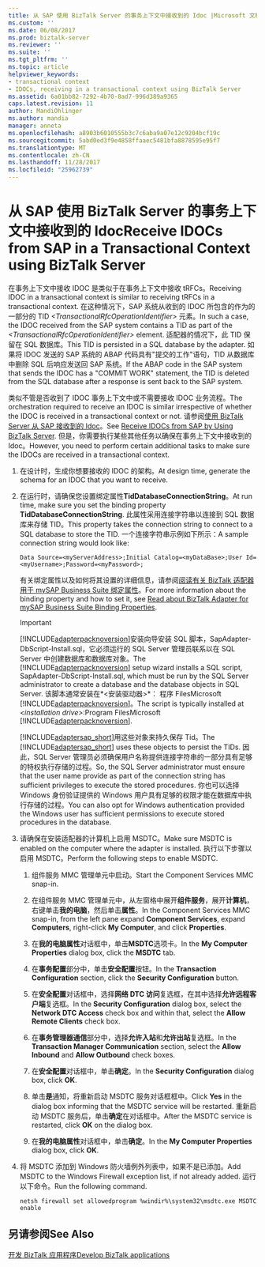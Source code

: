 ```yaml
---
title: 从 SAP 使用 BizTalk Server 的事务上下文中接收到的 Idoc |Microsoft 文档
ms.custom: ''
ms.date: 06/08/2017
ms.prod: biztalk-server
ms.reviewer: ''
ms.suite: ''
ms.tgt_pltfrm: ''
ms.topic: article
helpviewer_keywords:
- transactional context
- IDOCs, receiving in a transactional context using BizTalk Server
ms.assetid: 6a01bb82-7292-4b70-8ad7-996d389a9365
caps.latest.revision: 11
author: MandiOhlinger
ms.author: mandia
manager: anneta
ms.openlocfilehash: a8903b6010555b3c7c6aba9a07e12c9204bcf19c
ms.sourcegitcommit: 5abd0ed3f9e4858ffaaec5481bfa8878595e95f7
ms.translationtype: MT
ms.contentlocale: zh-CN
ms.lasthandoff: 11/28/2017
ms.locfileid: "25962739"
---
```

# <a name="receive-idocs-from-sap-in-a-transactional-context-using-biztalk-server"></a><span data-ttu-id="93811-102">从 SAP 使用 BizTalk Server 的事务上下文中接收到的 Idoc</span><span class="sxs-lookup"><span data-stu-id="93811-102">Receive IDOCs from SAP in a Transactional Context using BizTalk Server</span></span>
<span data-ttu-id="93811-103">在事务上下文中接收 IDOC 是类似于在事务上下文中接收 tRFCs。</span><span class="sxs-lookup"><span data-stu-id="93811-103">Receiving IDOC in a transactional context is similar to receiving tRFCs in a transactional context.</span></span> <span data-ttu-id="93811-104">在这种情况下，SAP 系统从收到的 IDOC 所包含的作为的一部分的 TID  *\<TransactionalRfcOperationIdentifier\>* 元素。</span><span class="sxs-lookup"><span data-stu-id="93811-104">In such a case, the IDOC received from the SAP system contains a TID as part of the *\<TransactionalRfcOperationIdentifier\>* element.</span></span> <span data-ttu-id="93811-105">适配器的情况下，此 TID 保留在 SQL 数据库。</span><span class="sxs-lookup"><span data-stu-id="93811-105">This TID is persisted in a SQL database by the adapter.</span></span> <span data-ttu-id="93811-106">如果将 IDOC 发送的 SAP 系统的 ABAP 代码具有"提交的工作"语句，TID 从数据库中删除 SQL 后响应发送回 SAP 系统。</span><span class="sxs-lookup"><span data-stu-id="93811-106">If the ABAP code in the SAP system that sends the IDOC has a "COMMIT WORK" statement, the TID is deleted from the SQL database after a response is sent back to the SAP system.</span></span>  
  
 <span data-ttu-id="93811-107">类似不管是否收到了 IDOC 事务上下文中或不需要接收 IDOC 业务流程。</span><span class="sxs-lookup"><span data-stu-id="93811-107">The orchestration required to receive an IDOC is similar irrespective of whether the IDOC is received in a transactional context or not.</span></span> <span data-ttu-id="93811-108">请参阅[使用 BizTalk Server 从 SAP 接收到的 Idoc](../../adapters-and-accelerators/adapter-sap/receive-idocs-from-sap-using-biztalk-server.md)。</span><span class="sxs-lookup"><span data-stu-id="93811-108">See [Receive IDOCs from SAP by Using BizTalk Server](../../adapters-and-accelerators/adapter-sap/receive-idocs-from-sap-using-biztalk-server.md).</span></span> <span data-ttu-id="93811-109">但是，你需要执行某些其他任务以确保在事务上下文中接收到的 Idoc。</span><span class="sxs-lookup"><span data-stu-id="93811-109">However, you need to perform certain additional tasks to make sure the IDOCs are received in a transactional context.</span></span>  
  
1.  <span data-ttu-id="93811-110">在设计时，生成你想要接收的 IDOC 的架构。</span><span class="sxs-lookup"><span data-stu-id="93811-110">At design time, generate the schema for an IDOC that you want to receive.</span></span>  
  
2.  <span data-ttu-id="93811-111">在运行时，请确保您设置绑定属性**TidDatabaseConnectionString**。</span><span class="sxs-lookup"><span data-stu-id="93811-111">At run time, make sure you set the binding property **TidDatabaseConnectionString**.</span></span> <span data-ttu-id="93811-112">此属性采用连接字符串以连接到 SQL 数据库来存储 TID。</span><span class="sxs-lookup"><span data-stu-id="93811-112">This property takes the connection string to connect to a SQL database to store the TID.</span></span> <span data-ttu-id="93811-113">一个连接字符串示例如下所示：</span><span class="sxs-lookup"><span data-stu-id="93811-113">A sample connection string would look like:</span></span>  
  
    ```  
    Data Source=<myServerAddress>;Initial Catalog=<myDataBase>;User Id=<myUsername>;Password=<myPassword>;  
    ```  
  
     <span data-ttu-id="93811-114">有关绑定属性以及如何将其设置的详细信息，请参阅[阅读有关 BizTalk 适配器用于 mySAP Business Suite 绑定属性](../../adapters-and-accelerators/adapter-sap/read-about-biztalk-adapter-for-mysap-business-suite-binding-properties.md)。</span><span class="sxs-lookup"><span data-stu-id="93811-114">For more information about the binding property and how to set it, see [Read about BizTalk Adapter for mySAP Business Suite Binding Properties](../../adapters-and-accelerators/adapter-sap/read-about-biztalk-adapter-for-mysap-business-suite-binding-properties.md).</span></span>  
  
    > [!IMPORTANT]
    >  <span data-ttu-id="93811-115">[!INCLUDE[adapterpacknoversion](../../includes/adapterpacknoversion-md.md)]安装向导安装 SQL 脚本，SapAdapter-DbScript-Install.sql，它必须运行的 SQL Server 管理员联系以在 SQL Server 中创建数据库和数据库对象。</span><span class="sxs-lookup"><span data-stu-id="93811-115">The [!INCLUDE[adapterpacknoversion](../../includes/adapterpacknoversion-md.md)] setup wizard installs a SQL script, SapAdapter-DbScript-Install.sql, which must be run by the SQL Server administrator to create a database and the database objects in SQL Server.</span></span> <span data-ttu-id="93811-116">该脚本通常安装在*\<安装驱动器\>*： 程序 FilesMicrosoft [!INCLUDE[adapterpacknoversion](../../includes/adapterpacknoversion-md.md)]。</span><span class="sxs-lookup"><span data-stu-id="93811-116">The script is typically installed at *\<installation drive\>*:Program FilesMicrosoft [!INCLUDE[adapterpacknoversion](../../includes/adapterpacknoversion-md.md)].</span></span>  
    >   
    >  <span data-ttu-id="93811-117">[!INCLUDE[adaptersap_short](../../includes/adaptersap-short-md.md)]用这些对象来持久保存 Tid。</span><span class="sxs-lookup"><span data-stu-id="93811-117">The [!INCLUDE[adaptersap_short](../../includes/adaptersap-short-md.md)] uses these objects to persist the TIDs.</span></span> <span data-ttu-id="93811-118">因此，SQL Server 管理员必须确保用户名称提供连接字符串的一部分具有足够的特权执行存储的过程。</span><span class="sxs-lookup"><span data-stu-id="93811-118">So, the SQL Server administrator must ensure that the user name provide as part of the connection string has sufficient privileges to execute the stored procedures.</span></span> <span data-ttu-id="93811-119">你也可以选择 Windows 身份验证提供的 Windows 用户具有足够的权限才能在数据库中执行存储的过程。</span><span class="sxs-lookup"><span data-stu-id="93811-119">You can also opt for Windows authentication provided the Windows user has sufficient permissions to execute stored procedures in the database.</span></span>  
  
3.  <span data-ttu-id="93811-120">请确保在安装适配器的计算机上启用 MSDTC。</span><span class="sxs-lookup"><span data-stu-id="93811-120">Make sure MSDTC is enabled on the computer where the adapter is installed.</span></span> <span data-ttu-id="93811-121">执行以下步骤以启用 MSDTC。</span><span class="sxs-lookup"><span data-stu-id="93811-121">Perform the following steps to enable MSDTC.</span></span>  
  
    1.  <span data-ttu-id="93811-122">组件服务 MMC 管理单元中启动。</span><span class="sxs-lookup"><span data-stu-id="93811-122">Start the Component Services MMC snap-in.</span></span>  
  
    2.  <span data-ttu-id="93811-123">在组件服务 MMC 管理单元中，从左窗格中展开**组件服务**，展开**计算机**，右键单击**我的电脑**，然后单击**属性**。</span><span class="sxs-lookup"><span data-stu-id="93811-123">In the Component Services MMC snap-in, from the left pane expand **Component Services**, expand **Computers**, right-click **My Computer**, and click **Properties**.</span></span>  
  
    3.  <span data-ttu-id="93811-124">在**我的电脑属性**对话框中，单击**MSDTC**选项卡。</span><span class="sxs-lookup"><span data-stu-id="93811-124">In the **My Computer Properties** dialog box, click the **MSDTC** tab.</span></span>  
  
    4.  <span data-ttu-id="93811-125">在**事务配置**部分中，单击**安全配置**按钮。</span><span class="sxs-lookup"><span data-stu-id="93811-125">In the **Transaction Configuration** section, click the **Security Configuration** button.</span></span>  
  
    5.  <span data-ttu-id="93811-126">在**安全配置**对话框中，选择**网络 DTC 访问**复选框，在其中选择**允许远程客户端**复选框。</span><span class="sxs-lookup"><span data-stu-id="93811-126">In the **Security Configuration** dialog box, select the **Network DTC Access** check box and within that, select the **Allow Remote Clients** check box.</span></span>  
  
    6.  <span data-ttu-id="93811-127">在**事务管理器通信**部分中，选择**允许入站**和**允许出站**复选框。</span><span class="sxs-lookup"><span data-stu-id="93811-127">In the **Transaction Manager Communication** section, select the **Allow Inbound** and **Allow Outbound** check boxes.</span></span>  
  
    7.  <span data-ttu-id="93811-128">在**安全配置**对话框中，单击**确定**。</span><span class="sxs-lookup"><span data-stu-id="93811-128">In the **Security Configuration** dialog box, click **OK**.</span></span>  
  
    8.  <span data-ttu-id="93811-129">单击**是**通知，将重新启动 MSDTC 服务对话框框中。</span><span class="sxs-lookup"><span data-stu-id="93811-129">Click **Yes** in the dialog box informing that the MSDTC service will be restarted.</span></span> <span data-ttu-id="93811-130">重新启动 MSDTC 服务后，单击**确定**在对话框中。</span><span class="sxs-lookup"><span data-stu-id="93811-130">After the MSDTC service is restarted, click **OK** on the dialog box.</span></span>  
  
    9. <span data-ttu-id="93811-131">在**我的电脑属性**对话框中，单击**确定**。</span><span class="sxs-lookup"><span data-stu-id="93811-131">In the **My Computer Properties** dialog box, click **OK**.</span></span>  
  
4.  <span data-ttu-id="93811-132">将 MSDTC 添加到 Windows 防火墙例外列表中，如果不是已添加。</span><span class="sxs-lookup"><span data-stu-id="93811-132">Add MSDTC to the Windows Firewall exception list, if not already added.</span></span> <span data-ttu-id="93811-133">运行以下命令。</span><span class="sxs-lookup"><span data-stu-id="93811-133">Run the following command.</span></span>  
  
    ```  
    netsh firewall set allowedprogram %windir%\system32\msdtc.exe MSDTC enable  
    ```  
  
## <a name="see-also"></a><span data-ttu-id="93811-134">另请参阅</span><span class="sxs-lookup"><span data-stu-id="93811-134">See Also</span></span>  
[<span data-ttu-id="93811-135">开发 BizTalk 应用程序</span><span class="sxs-lookup"><span data-stu-id="93811-135">Develop BizTalk applications</span></span>](../../adapters-and-accelerators/adapter-sap/develop-biztalk-applications-using-the-sap-adapter.md)